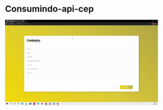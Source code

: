 # Consumindo-api-cep
 <p align="center">
    <img windth="470" src="https://github.com/Luquer4/Consumindo-api-cep/blob/main/exemplo.gif" 
         </p>
